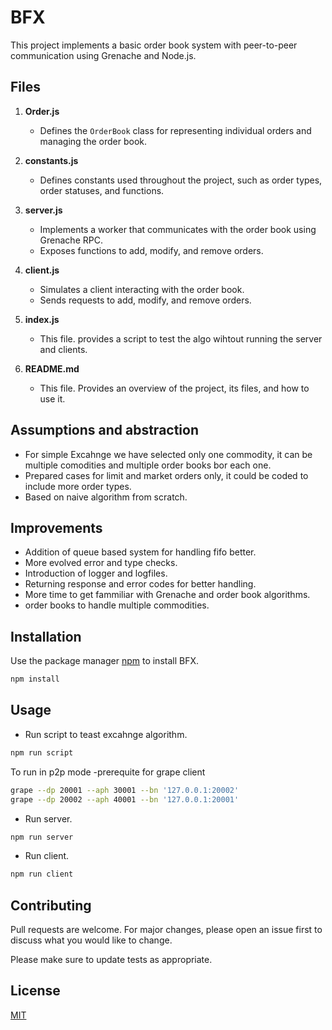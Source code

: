 # BFX

This project implements a basic order book system with peer-to-peer communication using Grenache and Node.js.

## Files

1. **Order.js**

   - Defines the `OrderBook` class for representing individual orders and managing the order book.

2. **constants.js**

   - Defines constants used throughout the project, such as order types, order statuses, and functions.

3. **server.js**

   - Implements a worker that communicates with the order book using Grenache RPC.
   - Exposes functions to add, modify, and remove orders.

4. **client.js**

   - Simulates a client interacting with the order book.
   - Sends requests to add, modify, and remove orders.

5. **index.js**

   - This file. provides a script to test the algo wihtout running the server and clients.

6. **README.md**

   - This file. Provides an overview of the project, its files, and how to use it.

## Assumptions and abstraction

- For simple Excahnge we have selected only one commodity, it can be multiple comodities and multiple order books bor each one.
- Prepared cases for limit and market orders only, it could be coded to include more order types.
- Based on naive algorithm from scratch.

## Improvements

- Addition of queue based system for handling fifo better.
- More evolved error and type checks.
- Introduction of logger and logfiles.
- Returning response and error codes for better handling.
- More time to get fammiliar with Grenache and order book algorithms.
- order books to handle multiple commodities.

## Installation

Use the package manager [npm](https://npmjs.com/) to install BFX.

```bash
npm install
```

## Usage

- Run script to teast excahnge algorithm.

```bash
npm run script
```

To run in p2p mode
-prerequite for grape client

```bash
grape --dp 20001 --aph 30001 --bn '127.0.0.1:20002'
grape --dp 20002 --aph 40001 --bn '127.0.0.1:20001'
```

- Run server.

```bash
npm run server
```

- Run client.

```bash
npm run client
```

## Contributing

Pull requests are welcome. For major changes, please open an issue first
to discuss what you would like to change.

Please make sure to update tests as appropriate.

## License

[MIT](https://choosealicense.com/licenses/mit/)
